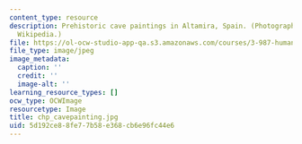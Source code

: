 ```yaml
---
content_type: resource
description: Prehistoric cave paintings in Altamira, Spain. (Photograph taken from
  Wikipedia.)
file: https://ol-ocw-studio-app-qa.s3.amazonaws.com/courses/3-987-human-origins-and-evolution-spring-2006/5d192ce88fe77b58e368cb6e96fc44e6_chp_cavepainting.jpg
file_type: image/jpeg
image_metadata:
  caption: ''
  credit: ''
  image-alt: ''
learning_resource_types: []
ocw_type: OCWImage
resourcetype: Image
title: chp_cavepainting.jpg
uid: 5d192ce8-8fe7-7b58-e368-cb6e96fc44e6
---
```

